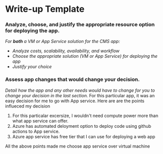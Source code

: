 # Write-up Template

### Analyze, choose, and justify the appropriate resource option for deploying the app.

*For **both** a VM or App Service solution for the CMS app:*
- *Analyze costs, scalability, availability, and workflow*
- *Choose the appropriate solution (VM or App Service) for deploying the app*
- *Justify your choice*

### Assess app changes that would change your decision.

*Detail how the app and any other needs would have to change for you to change your decision in the last section.* 
For this particular app, it was an easy decision for me to go with App service. Here are are the points influeced my decision 
1. For this particalar excersize, I wouldn't need compute power more than what app service can offer. 
2. Azure has automated deloyment option to deploy code using github actions to App service. 
3. Azure app service has free tier that I can use for deploying a web app

All the above points made me choose app service over virtual machine
